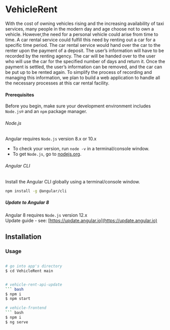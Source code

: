 # VehicleRent
With the cost of owning vehicles rising and the increasing availability of taxi
services, many people in the modern day and age choose not to own a vehicle.
However,the need for a personal vehicle could arise from time to time. A car
rental service could fulfill this need by renting out a car for a specific time period.
The car rental service would hand over the car to the renter upon the payment of a
deposit. The user’s information will have to be recorded by the renting agency. The
car will be handed over to the user who will use the car for the specified number of
days and return it. Once the payment is settled, the user’s information can be
removed, and the car can be put up to be rented again. To simplify the process of
recording and managing this information, we plan to build a web application to
handle all the necessary processes at this car rental facility.

#### Prerequisites
Before you begin, make sure your development environment includes `Node.js®` and an `npm` package manager.

###### Node.js
Angular requires `Node.js` version 8.x or 10.x

- To check your version, run `node -v` in a terminal/console window.
- To get `Node.js`, go to [nodejs.org](https://nodejs.org/).

###### Angular CLI
Install the Angular CLI globally using a terminal/console window.
```bash
npm install -g @angular/cli
```

##### Update to Angular 8
Angular 8 requires `Node.js` version 12.x   
Update guide - see: [https://update.angular.io](https://update.angular.io)

## Installation

### Usage

``` bash

# go into app's directory
$ cd VehicleRent main


# vehicle-rent-api-update
``` bash
$ npm i
$ npm start

# vehicle-frontend
``` bash
$ npm i
$ ng serve


